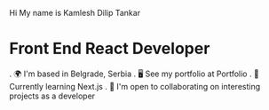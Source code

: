 Hi My name is Kamlesh Dilip Tankar

#  Front End React Developer

. 🌍  I'm based in Belgrade, Serbia
. 🖥️  See my portfolio at Portfolio
. 🧠  Currently learning Next.js
. 🤝  I'm open to collaborating on interesting projects as a developer

